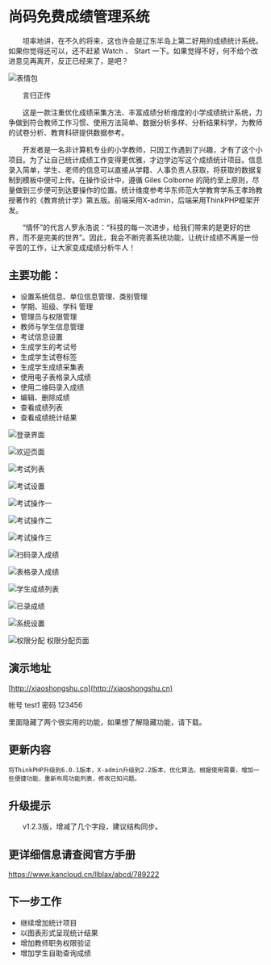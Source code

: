 ﻿﻿
# 尚码免费成绩管理系统

　　坦率地讲，在不久的将来，这也许会是辽东半岛上第二好用的成绩统计系统。如果你觉得还可以，还不赶紧 Watch 、 Start 一下。如果觉得不好，何不给个改进意见再离开，反正已经来了，是吧？

![表情包](https://gitee.com/dlbz/student_achievement_statistics/raw/master/public/examples/timg.jpg)

　　言归正传

　　这是一款注重优化成绩采集方法、丰富成绩分析维度的小学成绩统计系统，力争做到符合教师工作习惯、使用方法简单、数据分析多样、分析结果科学，为教师的试卷分析、教育科研提供数据参考。

　　开发者是一名非计算机专业的小学教师，只因工作遇到了兴趣，才有了这个小项目。为了让自己统计成绩工作变得更优雅，才边学边写这个成绩统计项目。信息录入简单，学生、老师的信息可以直接从学籍、人事负责人获取，将获取的数据复制到模板中便可上传。在操作设计中，遵循 Giles Colborne 的简约至上原则，尽量做到三步便可到达要操作的位置。统计维度参考华东师范大学教育学系王孝玲教授著作的《教育统计学》第五版。前端采用X-admin，后端采用ThinkPHP框架开发。


　　“情怀”的代言人罗永浩说：“科技的每一次进步，给我们带来的是更好的世界，而不是完美的世界”。因此，我会不断完善系统功能，让统计成绩不再是一份辛苦的工作，让大家变成成绩分析牛人！



## 主要功能：

* 设置系统信息、单位信息管理、类别管理
* 学期、班级、学科 管理
* 管理员与权限管理
* 教师与学生信息管理
* 考试信息设置
* 生成学生的考试号
* 生成学生试卷标签
* 生成学生成绩采集表
* 使用电子表格录入成绩
* 使用二维码录入成绩
* 编辑、删除成绩
* 查看成绩列表
* 查看成绩统计结果

![登录界面](https://gitee.com/dlbz/student_achievement_statistics/raw/master/public/examples/denglu.png)

![欢迎页面](https://gitee.com/dlbz/student_achievement_statistics/raw/master/public/examples/欢迎页面.png)

![考试列表](https://gitee.com/dlbz/student_achievement_statistics/raw/master/public/examples/考试列表.png)

![考试设置](https://gitee.com/dlbz/student_achievement_statistics/raw/master/public/examples/考试设置.png)

![考试操作一](https://gitee.com/dlbz/student_achievement_statistics/raw/master/public/examples/考试操作一.png)

![考试操作二](https://gitee.com/dlbz/student_achievement_statistics/raw/master/public/examples/考试操作二.png)

![考试操作三](https://gitee.com/dlbz/student_achievement_statistics/raw/master/public/examples/考试操作三.png)

![扫码录入成绩](https://gitee.com/dlbz/student_achievement_statistics/raw/master/public/examples/扫码录入成绩.png)

![表格录入成绩](https://gitee.com/dlbz/student_achievement_statistics/raw/master/public/examples/表格录入成绩.png)

![学生成绩列表](https://gitee.com/dlbz/student_achievement_statistics/raw/master/public/examples/学生成绩列表.png)


![已录成绩](https://gitee.com/dlbz/student_achievement_statistics/raw/master/public/examples/已录成绩.png)

![系统设置](https://gitee.com/dlbz/student_achievement_statistics/raw/master/public/examples/系统设置.png)

![权限分配](https://gitee.com/dlbz/student_achievement_statistics/raw/master/public/examples/20190524164451.png)
权限分配页面


## 演示地址
[http://xiaoshongshu.cn](http://xiaoshongshu.cn)

帐号   test1    密码  123456

里面隐藏了两个很实用的功能，如果想了解隐藏功能，请下载。

## 更新内容
	将ThinkPHP升级到6.0.1版本，X-admin升级到2.2版本，优化算法，根据使用需要，增加一些便捷功能，重新布局功能列表，修改已知问题。
## 升级提示
　　v1.2.3版，增减了几个字段，建议结构同步。


## 更详细信息请查阅官方手册
https://www.kancloud.cn/llblax/abcd/789222

## 下一步工作
* 继续增加统计项目
* 以图表形式呈现统计结果
* 增加教师职务权限验证
* 增加学生自助查询成绩